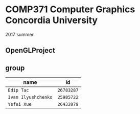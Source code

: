 # COMP371  Computer Graphics  Concordia University
2017 summer

## OpenGLProject

## group

| name | id |
| --- | --- |
| `Edip Tac` | `26783287` |
| `Ivan Ilyushchenko` | `25985722` |
| `Yefei Xue` | `26433979` |
